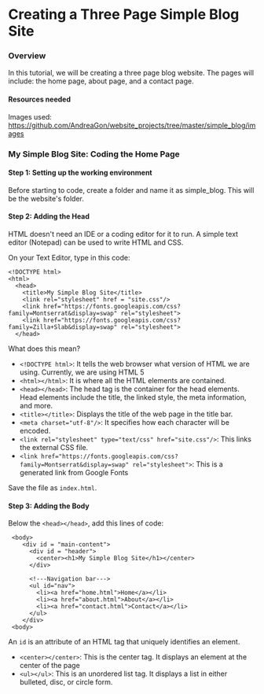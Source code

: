 # Creating a Three Page Simple Blog Site

### Overview
In this tutorial, we will be creating a three page blog website. The pages will include: the home page, about page, and a contact page.

#### Resources needed

Images used: https://github.com/AndreaGon/website_projects/tree/master/simple_blog/images

### My Simple Blog Site: Coding the Home Page

#### Step 1: Setting up the working environment
Before starting to code, create a folder and name it as simple_blog. This will be the website's folder. 

#### Step 2: Adding the Head

HTML doesn't need an IDE or a coding editor for it to run. A simple text editor (Notepad) can be used to write HTML and CSS.

On your Text Editor, type in this code:

```
<!DOCTYPE html>
<html>
  <head>
    <title>My Simple Blog Site</title>
    <link rel="stylesheet" href = "site.css"/>
    <link href="https://fonts.googleapis.com/css?family=Montserrat&display=swap" rel="stylesheet">
    <link href="https://fonts.googleapis.com/css?family=Zilla+Slab&display=swap" rel="stylesheet">
  </head>
```
What does this mean?
- ```<!DOCTYPE html>```: It tells the web browser what version of HTML we are using. Currently, we are using HTML 5
- ```<html></html>```: It is where all the HTML elements are contained.
- ```<head></head>```: The head tag is the container for the head elements. Head elements include the title, the linked style, the meta information, and more.
- ```<title></title>```: Displays the title of the web page in the title bar.
- ```<meta charset="utf-8"/>```: It specifies how each character will be encoded.
- ```<link rel="stylesheet" type="text/css" href="site.css"/>```: This links the external CSS file.
- ```<link href="https://fonts.googleapis.com/css?family=Montserrat&display=swap" rel="stylesheet">```: This is a generated link from Google Fonts

Save the file as ```index.html```.


#### Step 3: Adding the Body

Below the ```<head></head>```, add this lines of code:

```
 <body>
    <div id = "main-content">
      <div id = "header">
        <center><h1>My Simple Blog Site</h1></center>
      </div>

      <!---Navigation bar--->
      <ul id="nav">
        <li><a href="home.html">Home</a></li>
        <li><a href="about.html">About</a></li>
        <li><a href="contact.html">Contact</a></li>
      </ul>
    </div>
 <body>
```

An ```id``` is an attribute of an HTML tag that uniquely identifies an element. 

- ```<center></center>```: This is the center tag. It displays an element at the center of the page 
- ```<ul></ul>```: This is an unordered list tag. It displays a list in either bulleted, disc, or circle form.

